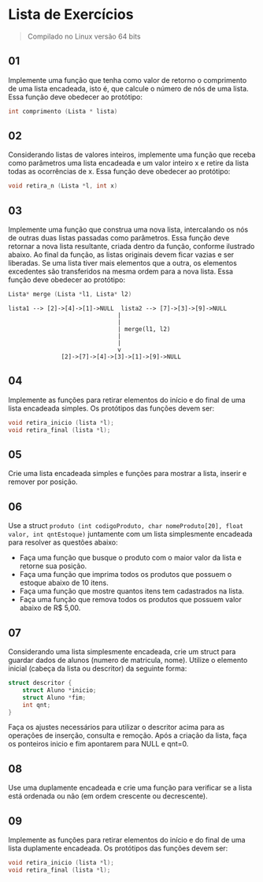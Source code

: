 # Lista de Exercícios

> Compilado no Linux versão 64 bits

## 01

Implemente uma função que tenha como valor de retorno o comprimento de uma lista encadeada, isto é, que calcule o número de nós de uma lista. Essa função deve obedecer ao protótipo:

```c
int comprimento (Lista * lista)
```

## 02

Considerando listas de valores inteiros, implemente uma função que receba como parâmetros uma lista encadeada e um valor inteiro x e retire da lista todas as ocorrências de x. Essa função deve obedecer ao protótipo:

```c
void retira_n (Lista *l, int x)
```

## 03

Implemente uma função que construa uma nova lista, intercalando os nós de outras duas listas passadas como parâmetros. Essa função deve retornar a nova lista resultante, criada dentro da função, conforme ilustrado abaixo. Ao final da função, as listas originais
devem ficar vazias e ser liberadas. Se uma lista tiver mais elementos que a outra, os elementos excedentes são transferidos na mesma ordem para a nova lista. Essa função deve obedecer ao protótipo:

```c
Lista* merge (Lista *l1, Lista* l2)
```

```
lista1 --> [2]->[4]->[1]->NULL  lista2 --> [7]->[3]->[9]->NULL
                               |
                               |
                               | merge(l1, l2)
                               |
                               |
                               v
               [2]->[7]->[4]->[3]->[1]->[9]->NULL
```

## 04

Implemente as funções para retirar elementos do início e do final de uma lista encadeada simples. Os protótipos das funções devem ser:

```c
void retira_inicio (lista *l);
void retira_final (lista *l);
```

## 05

Crie uma lista encadeada simples e funções para mostrar a lista, inserir e remover por posição.

## 06

Use a struct `produto (int codigoProduto, char nomeProduto[20], float valor, int qntEstoque)` juntamente com um lista simplesmente encadeada para resolver as questões abaixo:

- Faça uma função que busque o produto com o maior valor da lista e retorne sua posição.
- Faça uma função que imprima todos os produtos que possuem o estoque abaixo de 10 itens.
- Faça uma função que mostre quantos itens tem cadastrados na lista.
- Faça uma função que remova todos os produtos que possuem valor abaixo de R$ 5,00.

## 07

Considerando uma lista simplesmente encadeada, crie um struct para guardar dados de alunos (numero de matricula, nome). Utilize o elemento inicial (cabeça da lista ou descritor) da seguinte forma:

```c
struct descritor {
	struct Aluno *inicio;
	struct Aluno *fim;
	int qnt;
}
```

Faça os ajustes necessários para utilizar o descritor acima para as operações de inserção, consulta e remoção. Após a criação da lista, faça os ponteiros inicio e fim apontarem para NULL e qnt=0.

## 08

Use uma duplamente encadeada e crie uma função para verificar se a lista está ordenada ou não (em ordem crescente ou decrescente).

## 09

Implemente as funções para retirar elementos do início e do final de uma lista duplamente encadeada. Os protótipos das funções devem ser:

```c
void retira_inicio (lista *l);
void retira_final (lista *l);
```